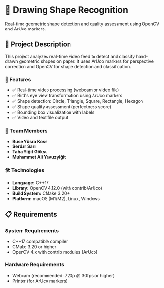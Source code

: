 # 🎨 Drawing Shape Recognition

Real-time geometric shape detection and quality assessment using OpenCV and ArUco markers.

## 📖 Project Description

This project analyzes real-time video feed to detect and classify hand-drawn geometric shapes on paper. It uses ArUco
markers for perspective correction and OpenCV for shape detection and classification.

### 🎯 Features

- ✅ Real-time video processing (webcam or video file)
- ✅ Bird's eye view transformation using ArUco markers
- ✅ Shape detection: Circle, Triangle, Square, Rectangle, Hexagon
- ✅ Shape quality assessment (perfectness score)
- ✅ Bounding box visualization with labels
- ✅ Video and text file output

### 👥 Team Members

- **Buse Yüsra Köse**
- **Serdar Sarı**
- **Taha Yiğit Göksu**
- **Muhammet Ali Yavuzyiğit**

### 🛠️ Technologies

- **Language:** C++17
- **Library:** OpenCV 4.12.0 (with contrib/ArUco)
- **Build System:** CMake 3.20+
- **Platform:** macOS (M1/M2), Linux, Windows

## 📋 Requirements

### System Requirements

- C++17 compatible compiler
- CMake 3.20 or higher
- OpenCV 4.x with contrib modules (ArUco)

### Hardware Requirements

- Webcam (recommended: 720p @ 30fps or higher)
- Printer (for ArUco markers)